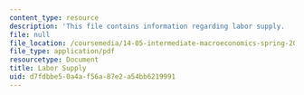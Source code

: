 ```yaml
---
content_type: resource
description: 'This file contains information regarding labor supply.  '
file: null
file_location: /coursemedia/14-05-intermediate-macroeconomics-spring-2013/d7fdbbe50a4af56a87e2a54bb6219991_MIT14_05S13_LecNot_labsupp.pdf
file_type: application/pdf
resourcetype: Document
title: Labor Supply
uid: d7fdbbe5-0a4a-f56a-87e2-a54bb6219991
---
```

